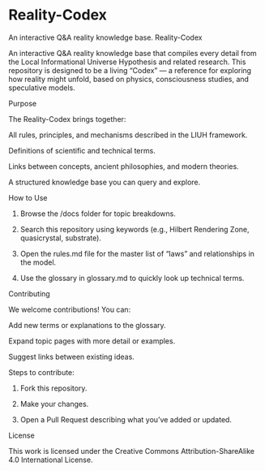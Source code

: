 # Reality-Codex
An interactive Q&A reality knowledge base.
Reality-Codex

An interactive Q&A reality knowledge base that compiles every detail from the Local Informational Universe Hypothesis and related research. This repository is designed to be a living “Codex” — a reference for exploring how reality might unfold, based on physics, consciousness studies, and speculative models.

Purpose

The Reality-Codex brings together:

All rules, principles, and mechanisms described in the LIUH framework.

Definitions of scientific and technical terms.

Links between concepts, ancient philosophies, and modern theories.

A structured knowledge base you can query and explore.


How to Use

1. Browse the /docs folder for topic breakdowns.


2. Search this repository using keywords (e.g., Hilbert Rendering Zone, quasicrystal, substrate).


3. Open the rules.md file for the master list of “laws” and relationships in the model.


4. Use the glossary in glossary.md to quickly look up technical terms.



Contributing

We welcome contributions! You can:

Add new terms or explanations to the glossary.

Expand topic pages with more detail or examples.

Suggest links between existing ideas.


Steps to contribute:

1. Fork this repository.


2. Make your changes.


3. Open a Pull Request describing what you’ve added or updated.



License

This work is licensed under the Creative Commons Attribution-ShareAlike 4.0 International License.
